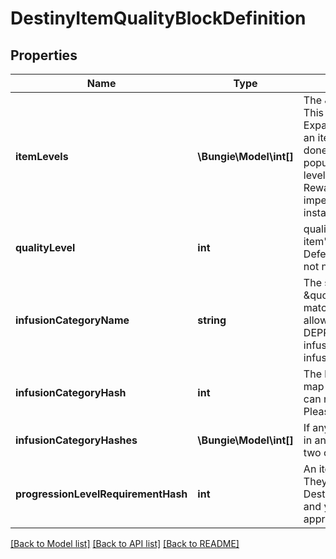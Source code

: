 # DestinyItemQualityBlockDefinition

## Properties
Name | Type | Description | Notes
------------ | ------------- | ------------- | -------------
**itemLevels** | **\Bungie\Model\int[]** | The \&quot;base\&quot; defined level of an item. This is a list because, in theory, each Expansion could define its own base level for an item.  In practice, not only was that never done in Destiny 1, but now this isn&#39;t even populated at all. When it&#39;s not populated, the level at which it spawns has to be inferred by Reward information, of which BNet receives an imperfect view and will only be reliable on instanced data as a result. | [optional] 
**qualityLevel** | **int** | qualityLevel is used in combination with the item&#39;s level to calculate stats like Attack and Defense. It plays a role in that calculation, but not nearly as large as itemLevel does. | [optional] 
**infusionCategoryName** | **string** | The string identifier for this item&#39;s \&quot;infusability\&quot;, if any.   Items that match the same infusionCategoryName are allowed to infuse with each other.  DEPRECATED: Items can now have multiple infusion categories. Please use infusionCategoryHashes instead. | [optional] 
**infusionCategoryHash** | **int** | The hash identifier for the infusion. It does not map to a Definition entity.  DEPRECATED: Items can now have multiple infusion categories. Please use infusionCategoryHashes instead. | [optional] 
**infusionCategoryHashes** | **\Bungie\Model\int[]** | If any one of these hashes matches any value in another item&#39;s infusionCategoryHashes, the two can infuse with each other. | [optional] 
**progressionLevelRequirementHash** | **int** | An item can refer to pre-set level requirements. They are defined in DestinyProgressionLevelRequirementDefinition, and you can use this hash to find the appropriate definition. | [optional] 

[[Back to Model list]](../README.md#documentation-for-models) [[Back to API list]](../README.md#documentation-for-api-endpoints) [[Back to README]](../README.md)


